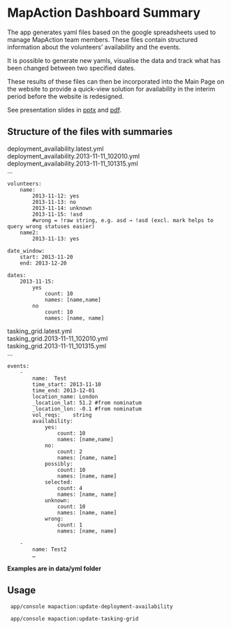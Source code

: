 MapAction Dashboard Summary
========================

The app generates yaml files based on the google spreadsheets used to manage MapAction team members. These files contain structured information about the volunteers’ availability and the events.

It is possible to generate new yamls, visualise the data and track what has been changed between two specified dates.

These results of these files can then be incorporated into the Main Page on the website to provide a quick-view solution for availability in the interim period before the website is redesigned.

See presentation slides in [pptx](presentation-slides.pptx) and [pdf](presentation-slides.pdf).

Structure of the files with summaries
----------------------------------

deployment_availability.latest.yml  
deployment_availability.2013-11-11_102010.yml  
deployment_availability.2013-11-11_101315.yml  
...

```
volunteers:
    name:
        2013-11-12: yes
        2013-11-13: no
        2013-11-14: unknown
        2013-11-15: !asd
        #wrong = !raw string, e.g. asd → !asd (excl. mark helps to query wrong statuses easier)
    name2:
        2013-11-13: yes

date_window:
    start: 2013-11-20
    end: 2013-12-20

dates:
    2013-11-15:
        yes
            count: 10
            names: [name,name]
        no
            count: 10
            names: [name, name]
```

tasking_grid.latest.yml  
tasking_grid.2013-11-11_102010.yml  
tasking_grid.2013-11-11_101315.yml  
...

```
events:
    -
        name:  Test
        time_start: 2013-11-10
        time_end: 2013-12-01
        location_name: London
        _location_lat: 51.2 #from nominatum
        _location_lon: -0.1 #from nominatum
        vol_reqs:    string
        availability:
            yes:
                count: 10
                names: [name,name]
            no:
                count: 2
                names: [name, name]
            possibly:
                count: 10
                names: [name, name]
            selected:
                count: 4
                names: [name, name]
            unknown:
                count: 10
                names: [name, name]
            wrong:
                count: 1
                names: [name, name]

    -
        name: Test2
        …
```

__Examples are in data/yml folder__

Usage
----------------------------------

```
 app/console mapaction:update-deployment-availability
```

```
 app/console mapaction:update-tasking-grid
```
